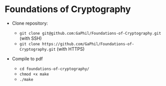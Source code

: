 # Foundations of Cryptography

* Clone repository:
  * `git clone git@github.com:GaPhil/Foundations-of-Cryptography.git` (with SSH)
  * `git clone https://github.com/GaPhil/Foundations-of-Cryptography.git` (with HTTPS)
  
* Compile to pdf
  * `cd foundations-of-cryptography/`
  * `chmod +x make`
  * `./make`
